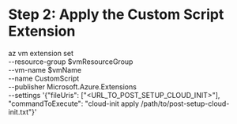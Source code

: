 # Step 2: Apply the Custom Script Extension
az vm extension set \
  --resource-group $vmResourceGroup \
  --vm-name $vmName \
  --name CustomScript \
  --publisher Microsoft.Azure.Extensions \
  --settings '{"fileUris": ["<URL_TO_POST_SETUP_CLOUD_INIT>"], "commandToExecute": "cloud-init apply /path/to/post-setup-cloud-init.txt"}'
